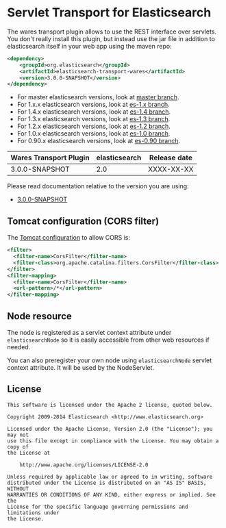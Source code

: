 Servlet Transport for Elasticsearch
==================================

The wares transport plugin allows to use the REST interface over servlets. You don't really install this plugin,
but instead use the jar file in addition to elasticsearch itself in your web app using the maven repo:

```xml
<dependency>
    <groupId>org.elasticsearch</groupId>
    <artifactId>elasticsearch-transport-wares</artifactId>
    <version>3.0.0-SNAPSHOT</version>
</dependency>
```

* For master elasticsearch versions, look at [master branch](https://github.com/elasticsearch/elasticsearch-transport-wares/tree/master).
* For 1.x.x elasticsearch versions, look at [es-1.x branch](https://github.com/elasticsearch/elasticsearch-transport-wares/tree/es-1.x).
* For 1.4.x elasticsearch versions, look at [es-1.4 branch](https://github.com/elasticsearch/elasticsearch-transport-wares/tree/es-1.4).
* For 1.3.x elasticsearch versions, look at [es-1.3 branch](https://github.com/elasticsearch/elasticsearch-transport-wares/tree/es-1.3).
* For 1.2.x elasticsearch versions, look at [es-1.2 branch](https://github.com/elasticsearch/elasticsearch-transport-wares/tree/es-1.2).
* For 1.0.x elasticsearch versions, look at [es-1.0 branch](https://github.com/elasticsearch/elasticsearch-transport-wares/tree/es-1.0).
* For 0.90.x elasticsearch versions, look at [es-0.90 branch](https://github.com/elasticsearch/elasticsearch-transport-wares/tree/es-0.90).

|   Wares Transport Plugin    | elasticsearch         | Release date |
|-----------------------------|-----------------------|:------------:|
| 3.0.0-SNAPSHOT              | 2.0                   |  XXXX-XX-XX  |

Please read documentation relative to the version you are using:

* [3.0.0-SNAPSHOT](https://github.com/elasticsearch/elasticsearch-transport-wares/blob/master/README.md)

Tomcat configuration (CORS filter)
----------------------------------

The [Tomcat configuration](http://tomcat.apache.org/tomcat-7.0-doc/config/filter.html#CORS_Filter) to allow CORS is:

```xml
<filter>
  <filter-name>CorsFilter</filter-name>
  <filter-class>org.apache.catalina.filters.CorsFilter</filter-class>
</filter>
<filter-mapping>
  <filter-name>CorsFilter</filter-name>
  <url-pattern>/*</url-pattern>
</filter-mapping>
```

Node resource
-------------

The node is registered as a servlet context attribute under `elasticsearchNode` so it is easily accessible from other web resources if needed.

You can also preregister your own node using `elasticsearchNode` servlet context attribute. It will be used by the NodeServlet.


License
-------

    This software is licensed under the Apache 2 license, quoted below.

    Copyright 2009-2014 Elasticsearch <http://www.elasticsearch.org>

    Licensed under the Apache License, Version 2.0 (the "License"); you may not
    use this file except in compliance with the License. You may obtain a copy of
    the License at

        http://www.apache.org/licenses/LICENSE-2.0

    Unless required by applicable law or agreed to in writing, software
    distributed under the License is distributed on an "AS IS" BASIS, WITHOUT
    WARRANTIES OR CONDITIONS OF ANY KIND, either express or implied. See the
    License for the specific language governing permissions and limitations under
    the License.
